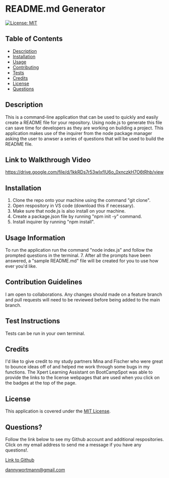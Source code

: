 # README.md Generator

[![License: MIT](https://img.shields.io/badge/License-MIT-yellow.svg)](https://opensource.org/licenses/MIT)

## Table of Contents

* [Description](#description)
 * [Installation](#installation)
 * [Usage](#usage)
 * [Contributing](#contribute)
 * [Tests](#test)
 * [Credits](#credits)
 * [License](#license)
 * [Questions](#questions)

## Description
This is a command-line application that can be used to quickly and easily create a README file for your repository. Using node.js to generate this file can save time for developers as they are working on building a project. This application makes use of the inquirer from the node package manager asking the user to anwser a series of questions that will be used to build the  README file.

## Link to Walkthrough Video
https://drive.google.com/file/d/1kkRDs7r53wIxflU6o_0xnczkH7O6tRhb/view

## Installation
1. Clone the repo onto your machine using the command "git clone".
2. Open respository in VS code (download this if necessary). 
3. Make sure that node.js is also install on your machine. 
4. Create a package.json file by running "npm init -y" command. 
5. Install inquirer by running "npm install". 

## Usage Information
To run the application run the command "node index.js" and follow the prompted questions in the terminal. 7. After all the prompts have been answered, a "sample README.md" file will be created for you to use how ever you'd like.

## Contribution Guidelines
I am open to collaborations. Any changes should made on a feature branch and pull requests will need to be reviewed before being added to the main branch.

## Test Instructions
Tests can be run in your own terminal.

## Credits
I'd like to give credit to my study partners Mina and Fischer who were great to bounce ideas off of and helped me work through some bugs in my functions. The Xpert Learning Assistant on BootCampSpot was able to provide the links to the license webpages that are used when you click on the badges at the top of the page.

## License
This application is covered under the [MIT License](https://opensource.org/licenses/MIT).

## Questions?
Follow the link below to see my Github account and additional respositories. Click on my email address to send me a message if you have any questions!.

[Link to Github](http://github.com/dlwortmann)

<a href="mailto:dannywortmann@gmail.com">dannywortmann@gmail.com</a>


